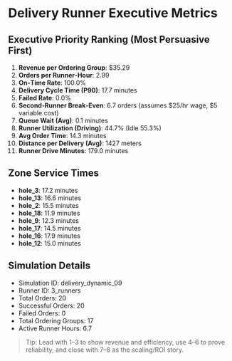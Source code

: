 # Delivery Runner Executive Metrics

## Executive Priority Ranking (Most Persuasive First)
1. **Revenue per Ordering Group**: $35.29
2. **Orders per Runner‑Hour**: 2.99
3. **On‑Time Rate**: 100.0%
4. **Delivery Cycle Time (P90)**: 17.7 minutes
5. **Failed Rate**: 0.0%
6. **Second‑Runner Break‑Even**: 6.7 orders (assumes $25/hr wage, $5 variable cost)
7. **Queue Wait (Avg)**: 0.1 minutes
8. **Runner Utilization (Driving)**: 44.7% (Idle 55.3%)
9. **Avg Order Time**: 14.3 minutes
10. **Distance per Delivery (Avg)**: 1427 meters
11. **Runner Drive Minutes**: 179.0 minutes

## Zone Service Times
- **hole_3**: 17.2 minutes
- **hole_13**: 16.6 minutes
- **hole_2**: 15.5 minutes
- **hole_18**: 11.9 minutes
- **hole_9**: 12.3 minutes
- **hole_17**: 14.5 minutes
- **hole_16**: 17.9 minutes
- **hole_12**: 15.0 minutes


## Simulation Details
- Simulation ID: delivery_dynamic_09
- Runner ID: 3_runners
- Total Orders: 20
- Successful Orders: 20
- Failed Orders: 0
- Total Ordering Groups: 17
- Active Runner Hours: 6.7

> Tip: Lead with 1–3 to show revenue and efficiency, use 4–6 to prove reliability, and close with 7–8 as the scaling/ROI story.
